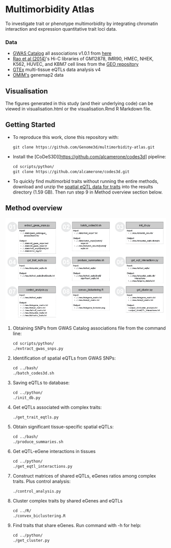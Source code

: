 # Multimorbidity Atlas
To investigate trait or phenotype multimorbidity by integrating chromatin interaction and expression quantitative trait loci data.

### Data
- [GWAS Catalog](https://www.ebi.ac.uk/gwas) all associations v1.0.1 from [here](https://www.ebi.ac.uk/gwas/docs/file-downloads)
- [Rao et al (2014)](https://dx.doi/10.1016/j.cell.2014.11.021)'s Hi-C libraries of GM12878, IMR90, HMEC, NHEK, K562, HUVEC,  and KBM7 cell lines from the [GEO repository](https://ftp.ncbi.nih.gov/geo/samples/GSM1551nnn)
- [GTEx](https://www.gtexportal.org/) multi-tissue eQTLs data analysis v4
- [OMIM's](https://www.omim.org/) genemap2 data


## Visualisation
The figures generated in this study (and their underlying code) can be viewed in visualisation.html or the visualisation.Rmd R Markdown file.


## Getting Started 
- To reproduce this work, clone this repository with:
  ```
  git clone https://github.com/Genome3d/multimorbidity-atlas.git
  ```

- Install the [CoDeS3D][https://github.com/alcamerone/codes3d] pipeline:
  ```
  cd scripts/python/
  git clone https://github.com/alcamerone/codes3d.git
  ```

- To quickly find multimorbid traits without running the entire methods,
download and unzip the [spatial eQTL data for traits](https://doi.org/10.17608/k6.auckland.6459728) into the results directory (1.59 GB). Then run step 9 in Method overview section below.

## Method overview

![Pipeline flow](docs/codeflow.png?raw=true "pipeline flow")


1. Obtaining SNPs from GWAS Catalog associations file from the command line:
   ```
   cd scripts/python/
   ./extract_gwas_snps.py
   ```
2. Identification of spatial eQTLs from GWAS SNPs:
   ```
   cd ../bash/
   ./batch_codes3d.sh
   ```
3. Saving eQTLs to database:
   ```
   cd ../python/
   ./init_db.py
   ```
4. Get eQTLs associated with complex traits:
   ```
   ./get_trait_eqtls.py
   ```
5. Obtain significant tissue-specific spatial eQTLs:
   ```
   cd ../bash/
   ./produce_summaries.sh
   ```
6. Get eQTL-eGene interactions in tissues
   ```
   cd ../python/
   ./get_eqtl_interactions.py
   ```
7. Construct matrices of shared eQTLs, eGenes ratios among complex traits. Plus control analysis:
   ```
   ./control_analysis.py
   ```
8. Cluster complex traits by shared eGenes and eQTLs
   ```
   cd ../R/
   ./convex_biclustering.R
   ```
9. Find traits that share eGenes. Run command with -h for help:
   ```
   cd ../python/
   ./get_cluster.py
   ```